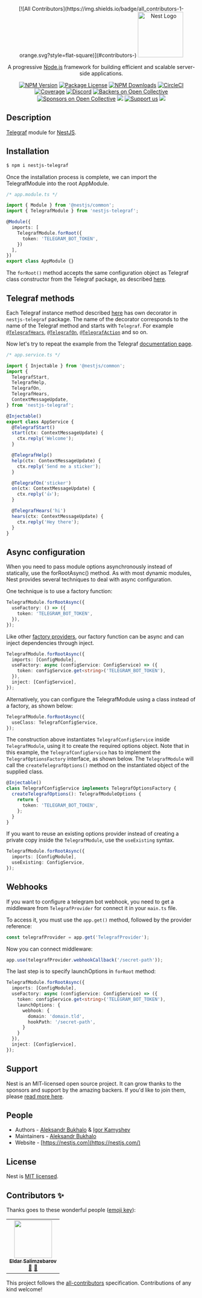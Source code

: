 <p align="center">
<!-- ALL-CONTRIBUTORS-BADGE:START - Do not remove or modify this section -->
[![All Contributors](https://img.shields.io/badge/all_contributors-1-orange.svg?style=flat-square)](#contributors-)
<!-- ALL-CONTRIBUTORS-BADGE:END -->
  <a href="http://nestjs.com/" target="blank"><img src="https://nestjs.com/img/logo-small.svg" width="120" alt="Nest Logo" /></a>
</p>

[circleci-image]: https://img.shields.io/circleci/build/github/nestjs/nest/master?token=abc123def456
[circleci-url]: https://circleci.com/gh/nestjs/nest

  <p align="center">A progressive <a href="http://nodejs.org" target="_blank">Node.js</a> framework for building efficient and scalable server-side applications.</p>
    <p align="center">
<a href="https://www.npmjs.com/~nestjscore" target="_blank"><img src="https://img.shields.io/npm/v/@nestjs/core.svg" alt="NPM Version" /></a>
<a href="https://www.npmjs.com/~nestjscore" target="_blank"><img src="https://img.shields.io/npm/l/@nestjs/core.svg" alt="Package License" /></a>
<a href="https://www.npmjs.com/~nestjscore" target="_blank"><img src="https://img.shields.io/npm/dm/@nestjs/core.svg" alt="NPM Downloads" /></a>
<a href="https://circleci.com/gh/nestjs/nest" target="_blank"><img src="https://img.shields.io/circleci/build/github/nestjs/nest/master" alt="CircleCI" /></a>
<a href="https://coveralls.io/github/nestjs/nest?branch=master" target="_blank"><img src="https://coveralls.io/repos/github/nestjs/nest/badge.svg?branch=master#9" alt="Coverage" /></a>
<a href="https://discord.gg/G7Qnnhy" target="_blank"><img src="https://img.shields.io/badge/discord-online-brightgreen.svg" alt="Discord"/></a>
<a href="https://opencollective.com/nest#backer" target="_blank"><img src="https://opencollective.com/nest/backers/badge.svg" alt="Backers on Open Collective" /></a>
<a href="https://opencollective.com/nest#sponsor" target="_blank"><img src="https://opencollective.com/nest/sponsors/badge.svg" alt="Sponsors on Open Collective" /></a>
  <a href="https://paypal.me/kamilmysliwiec" target="_blank"><img src="https://img.shields.io/badge/Donate-PayPal-ff3f59.svg"/></a>
    <a href="https://opencollective.com/nest#sponsor"  target="_blank"><img src="https://img.shields.io/badge/Support%20us-Open%20Collective-41B883.svg" alt="Support us"></a>
  <a href="https://twitter.com/nestframework" target="_blank"><img src="https://img.shields.io/twitter/follow/nestframework.svg?style=social&label=Follow"></a>
</p>

## Description

[Telegraf](https://github.com/telegraf/telegraf) module for [NestJS](https://github.com/nestjs/nest).

## Installation

```bash
$ npm i nestjs-telegraf
```

Once the installation process is complete, we can import the TelegrafModule into the root AppModule.

```typescript
/* app.module.ts */

import { Module } from '@nestjs/common';
import { TelegrafModule } from 'nestjs-telegraf';

@Module({
  imports: [
    TelegrafModule.forRoot({
      token: 'TELEGRAM_BOT_TOKEN',
    })
  ],
})
export class AppModule {}
```

The `forRoot()` method accepts the same configuration object as Telegraf class constructor from the Telegraf package, as described [here](https://telegraf.js.org/#/?id=constructor).

## Telegraf methods

Each Telegraf instance method described [here](https://telegraf.js.org/#/?id=telegraf) has own decorator in `nestjs-telegraf` package. The name of the decorator corresponds to the name of the Telegraf method and starts with `Telegraf`. For example [`@TelegrafHears`](https://telegraf.js.org/#/?id=hears), [`@TelegrafOn`](https://telegraf.js.org/#/?id=on), [`@TelegrafAction`](https://telegraf.js.org/#/?id=action) and so on.

Now let's try to repeat the example from the Telegraf [documentation page](https://telegraf.js.org/#/?id=example).

```typescript
/* app.service.ts */

import { Injectable } from '@nestjs/common';
import {
  TelegrafStart,
  TelegrafHelp,
  TelegrafOn,
  TelegrafHears,
  ContextMessageUpdate,
} from 'nestjs-telegraf';

@Injectable()
export class AppService {
  @TelegrafStart()
  start(ctx: ContextMessageUpdate) {
    ctx.reply('Welcome');
  }

  @TelegrafHelp()
  help(ctx: ContextMessageUpdate) {
    ctx.reply('Send me a sticker');
  }

  @TelegrafOn('sticker')
  on(ctx: ContextMessageUpdate) {
    ctx.reply('👍');
  }

  @TelegrafHears('hi')
  hears(ctx: ContextMessageUpdate) {
    ctx.reply('Hey there');
  }
}
```

## Async configuration
When you need to pass module options asynchronously instead of statically, use the forRootAsync() method. As with most dynamic modules, Nest provides several techniques to deal with async configuration.

One technique is to use a factory function:

```typescript
TelegrafModule.forRootAsync({
  useFactory: () => ({
    token: 'TELEGRAM_BOT_TOKEN',
  }),
});
```

Like other [factory providers](https://docs.nestjs.com/fundamentals/custom-providers#factory-providers-usefactory), our factory function can be async and can inject dependencies through inject.

```typescript
TelegrafModule.forRootAsync({
  imports: [ConfigModule],
  useFactory: async (configService: ConfigService) => ({
    token: configService.get<string>('TELEGRAM_BOT_TOKEN'),
  }),
  inject: [ConfigService],
});
```

Alternatively, you can configure the TelegrafModule using a class instead of a factory, as shown below:

```typescript
TelegrafModule.forRootAsync({
  useClass: TelegrafConfigService,
});
```

The construction above instantiates `TelegrafConfigService` inside `TelegrafModule`, using it to create the required options object. Note that in this example, the `TelegrafConfigService` has to implement the `TelegrafOptionsFactory` interface, as shown below. The `TelegrafModule` will call the `createTelegrafOptions()` method on the instantiated object of the supplied class.

```typescript
@Injectable()
class TelegrafConfigService implements TelegrafOptionsFactory {
  createTelegrafOptions(): TelegrafModuleOptions {
    return {
      token: 'TELEGRAM_BOT_TOKEN',
    };
  }
}
```

If you want to reuse an existing options provider instead of creating a private copy inside the `TelegrafModule`, use the `useExisting` syntax.

```typescript
TelegrafModule.forRootAsync({
  imports: [ConfigModule],
  useExisting: ConfigService,
});
```

## Webhooks
If you want to configure a telegram bot webhook, you need to get a middleware from `TelegrafProvider` for connect it in your `main.ts` file.
 
To access it, you must use the `app.get()` method, followed by the provider reference:
```typescript
const telegrafProvider = app.get('TelegrafProvider');
```

Now you can connect middleware:
```typescript
app.use(telegrafProvider.webhookCallback('/secret-path'));
```

The last step is to specify launchOptions in `forRoot` method:
```typescript
TelegrafModule.forRootAsync({
  imports: [ConfigModule],
  useFactory: async (configService: ConfigService) => ({
    token: configService.get<string>('TELEGRAM_BOT_TOKEN'),
    launchOptions: {
      webhook: {
        domain: 'domain.tld',
        hookPath: '/secret-path',
      }
    }
  }),
  inject: [ConfigService],
});
```

## Support

Nest is an MIT-licensed open source project. It can grow thanks to the sponsors and support by the amazing backers. If you'd like to join them, please [read more here](https://docs.nestjs.com/support).

## People

- Authors - [Aleksandr Bukhalo](https://bukhalo.com/) & [Igor Kamyshev](https://kamyshev.me/)
- Maintainers - [Aleksandr Bukhalo](https://bukhalo.com/)
- Website - [https://nestjs.com](https://nestjs.com/)

## License

Nest is [MIT licensed](https://github.com/nestjs/nest/blob/master/LICENSE).

## Contributors ✨

Thanks goes to these wonderful people ([emoji key](https://allcontributors.org/docs/en/emoji-key)):

<!-- ALL-CONTRIBUTORS-LIST:START - Do not remove or modify this section -->
<!-- prettier-ignore-start -->
<!-- markdownlint-disable -->
<table>
  <tr>
    <td align="center"><a href="https://github.com/Sedjj"><img src="https://avatars3.githubusercontent.com/u/5383030?v=4" width="100px;" alt=""/><br /><sub><b>Eldar Salimzebarov</b></sub></a><br /><a href="https://github.com/bukhalo/nestjs-telegraf/issues?q=author%3ASedjj" title="Bug reports">🐛</a> <a href="#ideas-Sedjj" title="Ideas, Planning, & Feedback">🤔</a></td>
  </tr>
</table>

<!-- markdownlint-enable -->
<!-- prettier-ignore-end -->
<!-- ALL-CONTRIBUTORS-LIST:END -->

This project follows the [all-contributors](https://github.com/all-contributors/all-contributors) specification. Contributions of any kind welcome!